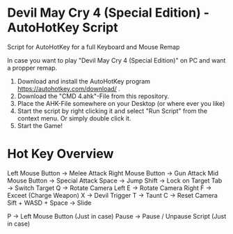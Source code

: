 # Devil May Cry 4 (Special Edition) - AutoHotKey Script
Script for AutoHotKey for a full Keyboard and Mouse Remap

In case you want to play "Devil May Cry 4 (Special Edition)" on PC and want a propper remap.

1) Download and install the AutoHotKey program https://autohotkey.com/download/ .
2) Download the "CMD 4.ahk"-File from this repository. 
3) Place the AHK-File somewhere on your Desktop (or where ever you like)
4) Start the script by right clicking it and select "Run Script" from the context menu. Or simply double click it.
5) Start the Game!

# Hot Key Overview
Left Mouse Button -> Melee Attack
Right Mouse Button -> Gun Attack
Mid Mouse Button -> Special Attack
Space -> Jump
Shift -> Lock on Target
Tab   -> Switch Target
Q     -> Rotate Camera Left 
E     -> Rotate Camera Right
F     -> Exceet (Charge Weapon)
X     -> Devil Trigger
T     -> Taunt
C     -> Reset Camera  
Sift + WASD + Space -> Slide  

P     -> Left Mouse Button (Just in case)
Pause -> Pause / Unpause Script (Just in case)
